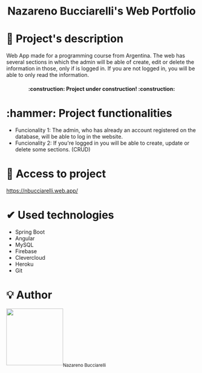 <h1 align="center"> Nazareno Bucciarelli's Web Portfolio</h1>

<h1> 📃 Project's description </h1>

Web App made for a programming course from Argentina. The web has several sections in which the admin will be able of create, edit or delete the information in those, only if is logged in. If you are not logged in, you will be able to only read the information.

<h4 align="center">
:construction: Project under construction! :construction:
</h4>

<h1> :hammer: Project functionalities </h1>

<ul>
  <li>Funcionality 1: The admin, who has already an account registered on the database, will be able to log in the website.</li>
  <li>Funcionality 2: If you're logged in you will be able to create, update or delete some sections. (CRUD) </li>
</ul>

<h1> 📁 Access to project </h1>

https://nbucciarelli.web.app/

<h1> ✔ Used technologies </h1>

<ul>
  <li>Spring Boot</li>
  <li>Angular</li>
  <li>MySQL</li>
  <li>Firebase</li>
  <li>Clevercloud</li>
  <li>Heroku</li>
  <li>Git</li>
</ul>

<h1> 💡 Author </h1>
 <img src="https://i.postimg.cc/nzxth6DH/profilepic.jpg" width=150><sub>Nazareno Bucciarelli</sub>
